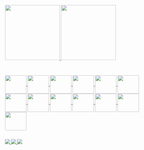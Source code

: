 ##
<div>
<a href="https://github.com/joaovyctorfc">
<img height="180em" src="https://github-readme-stats.vercel.app/api?username=joaovyctorfc&show_icons=true&theme=tokyonight"/>
<img height="180em" src="https://github-readme-stats.vercel.app/api/top-langs/?username=joaovyctorfc&layout=compact&theme=tokyonight"/>
</div>

##
<div style="display: inline_block"><br>
  <img align="center" alt"" height="60" width="70" src="https://cdn.jsdelivr.net/gh/devicons/devicon/icons/python/python-original.svg"/>
  <img align="center" alt"" height="60" width="70" src="https://cdn.jsdelivr.net/gh/devicons/devicon/icons/flask/flask-original.svg"/>
  <img align="center" alt"" height="60" width="70" src="https://cdn.jsdelivr.net/gh/devicons/devicon/icons/linux/linux-original.svg"/>
  <img align="center" alt"" height="60" width="70" src="https://cdn.jsdelivr.net/gh/devicons/devicon/icons/flutter/flutter-original.svg"/>
  <img align="center" alt"" height="60" width="70" src="https://cdn.jsdelivr.net/gh/devicons/devicon/icons/mysql/mysql-original.svg"/>
  <img align="center" alt"" height="60" width="70" src="https://cdn.jsdelivr.net/gh/devicons/devicon/icons/csharp/csharp-original.svg"/>
  <img align="center" alt"" height="60" width="70" src="https://cdn.jsdelivr.net/gh/devicons/devicon/icons/unity/unity-original.svg"/>
  <img align="center" alt"" height="60" width="70" src="https://cdn.jsdelivr.net/gh/devicons/devicon/icons/html5/html5-original.svg"/>
  <img align="center" alt"" height="60" width="70" src="https://cdn.jsdelivr.net/gh/devicons/devicon/icons/css3/css3-original.svg"/>
  <img align="center" alt"" height="60" width="70" src="https://cdn.jsdelivr.net/gh/devicons/devicon/icons/javascript/javascript-original.svg"/>
  <img align="center" alt"" height="60" width="70" src="https://cdn.jsdelivr.net/gh/devicons/devicon/icons/docker/docker-plain.svg"/>
  <img align="center" alt"" height="60" width="70" src="https://cdn.jsdelivr.net/gh/devicons/devicon/icons/git/git-original.svg"/>
  <img align="center" alt"" height="60" width="70" src="https://cdn.jsdelivr.net/gh/devicons/devicon/icons/arduino/arduino-original.svg"/>
  
</div>

##
<div>
  <a href="https://www.linkedin.com/in/jo%C3%A3o-vyctor-ferreira/" target="_blank"> <img src="https://img.shields.io/badge/LinkedIn-0077B5?style=for-the-badge&logo=linkedin&logoColor=white" target="_blank"> </a>
  <a href="https://discord.gg/YU62yNShcF" target="_blank"> <img src="https://img.shields.io/badge/-Gmail-%23333?style=for-the-badge&logo=gmail&logoColor=white" target="_blank"> </a>
  <a href="mailto:joaovyctorfc@gmail.com" target="_blank"> <img src="https://img.shields.io/badge/Discord-7289DA?style=for-the-badge&logo=discord&logoColor=white" target="_blank"> </a>
</div>
